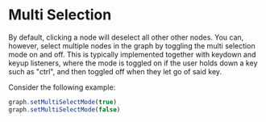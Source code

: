 # Multi Selection
By default, clicking a node will deselect all other other nodes. You can, however, select multiple nodes in the graph by toggling the multi selection mode on and off. This is typically implemented together with keydown and keyup listeners, where the mode is toggled on if the user holds down a key such as "ctrl", and then toggled off when they let go of said key.

Consider the following example:
```javascript
graph.setMultiSelectMode(true)
graph.setMultiSelectMode(false)
``` 